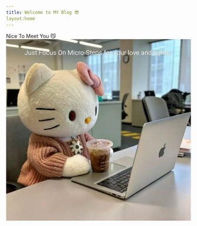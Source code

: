 ```yaml
---
title: Welcome to MY Blog 😎
layout:home
---
```

Nice To Meet You 😼
![Cover Image](/Assets/cover.jpg)
